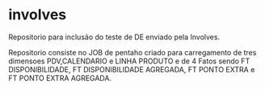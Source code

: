 # involves

Repositorio para inclusão do teste de DE enviado pela Involves.

Repositorio consiste no JOB de pentaho criado para carregamento de tres dimensoes PDV,CALENDARIO e LINHA PRODUTO e de 4 Fatos sendo FT DISPONIBILIDADE, FT DISPONIBILIDADE AGREGADA, FT PONTO EXTRA e FT PONTO EXTRA AGREGADA.

